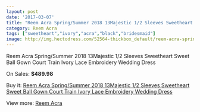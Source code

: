```yaml
---
layout: post
date: '2017-03-07'
title: "Reem Acra Spring/Summer 2018 13Majestic 1/2 Sleeves Sweetheart Sweet Ball Gown Court Train Ivory Lace Embroidery Wedding Dress"
category: Reem Acra
tags: ["sweetheart","ivory","acra","black","bridesmaid"]
image: http://img.hectodress.com/52564-thickbox_default/reem-acra-spring-summer-2018-13majestic-1-2-sleeves-sweetheart-sweet-ball-gown-court-train-ivory-lace-embroidery-wedding-dress.jpg
---
```

Reem Acra Spring/Summer 2018 13Majestic 1/2 Sleeves Sweetheart Sweet Ball Gown Court Train Ivory Lace Embroidery Wedding Dress

On Sales: **$489.98**
<a href="https://www.hectodress.com/reem-acra/16550-reem-acra-spring-summer-2018-13majestic-1-2-sleeves-sweetheart-sweet-ball-gown-court-train-ivory-lace-embroidery-wedding-dress.html"><amp-img layout="responsive" width="600" height="600" src="//img.hectodress.com/52564-thickbox_default/reem-acra-spring-summer-2018-13majestic-1-2-sleeves-sweetheart-sweet-ball-gown-court-train-ivory-lace-embroidery-wedding-dress.jpg" alt="Reem Acra Spring/Summer 2018 13Majestic 1/2 Sleeves Sweetheart Sweet Ball Gown Court Train Ivory Lace Embroidery Wedding Dress 0" /></a>

Buy it: [Reem Acra Spring/Summer 2018 13Majestic 1/2 Sleeves Sweetheart Sweet Ball Gown Court Train Ivory Lace Embroidery Wedding Dress](https://www.hectodress.com/reem-acra/16550-reem-acra-spring-summer-2018-13majestic-1-2-sleeves-sweetheart-sweet-ball-gown-court-train-ivory-lace-embroidery-wedding-dress.html "Reem Acra Spring/Summer 2018 13Majestic 1/2 Sleeves Sweetheart Sweet Ball Gown Court Train Ivory Lace Embroidery Wedding Dress")

View more: [Reem Acra](https://www.hectodress.com/329-reem-acra "Reem Acra")